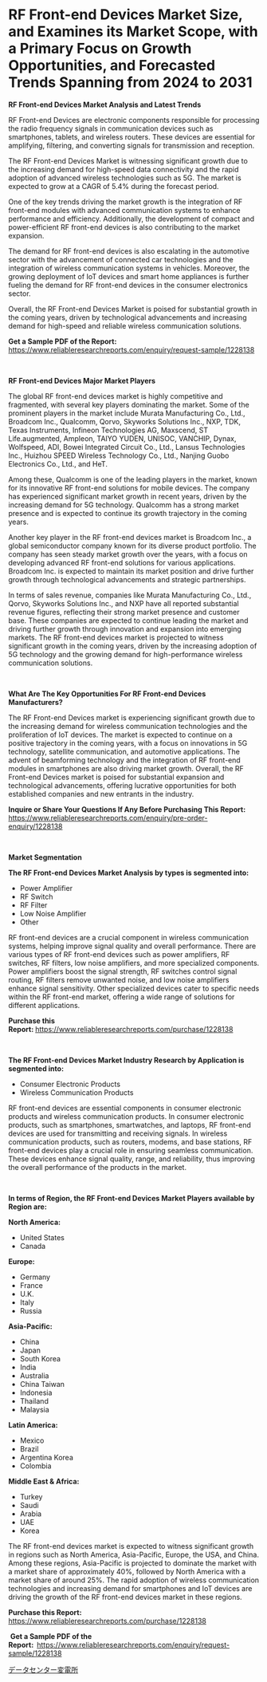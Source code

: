 <p><h1>RF Front-end Devices Market Size, and Examines its Market Scope, with a Primary Focus on Growth Opportunities, and Forecasted Trends Spanning from 2024 to 2031</h1></p><p><strong>RF Front-end Devices Market Analysis and Latest Trends</strong></p>
<p><p>RF Front-end Devices are electronic components responsible for processing the radio frequency signals in communication devices such as smartphones, tablets, and wireless routers. These devices are essential for amplifying, filtering, and converting signals for transmission and reception.</p><p>The RF Front-end Devices Market is witnessing significant growth due to the increasing demand for high-speed data connectivity and the rapid adoption of advanced wireless technologies such as 5G. The market is expected to grow at a CAGR of 5.4% during the forecast period.</p><p>One of the key trends driving the market growth is the integration of RF front-end modules with advanced communication systems to enhance performance and efficiency. Additionally, the development of compact and power-efficient RF front-end devices is also contributing to the market expansion.</p><p>The demand for RF front-end devices is also escalating in the automotive sector with the advancement of connected car technologies and the integration of wireless communication systems in vehicles. Moreover, the growing deployment of IoT devices and smart home appliances is further fueling the demand for RF front-end devices in the consumer electronics sector.</p><p>Overall, the RF Front-end Devices Market is poised for substantial growth in the coming years, driven by technological advancements and increasing demand for high-speed and reliable wireless communication solutions.</p></p>
<p><strong>Get a Sample PDF of the Report:&nbsp;</strong> <a href="https://www.reliableresearchreports.com/enquiry/request-sample/1228138">https://www.reliableresearchreports.com/enquiry/request-sample/1228138</a></p>
<p>&nbsp;</p>
<p><strong>RF Front-end Devices Major Market Players</strong></p>
<p><p>The global RF front-end devices market is highly competitive and fragmented, with several key players dominating the market. Some of the prominent players in the market include Murata Manufacturing Co., Ltd., Broadcom Inc., Qualcomm, Qorvo, Skyworks Solutions Inc., NXP, TDK, Texas Instruments, Infineon Technologies AG, Maxscend, ST Life.augmented, Ampleon, TAIYO YUDEN, UNISOC, VANCHIP, Dynax, Wolfspeed, ADI, Bowei Integrated Circuit Co., Ltd., Lansus Technologies Inc., Huizhou SPEED Wireless Technology Co., Ltd., Nanjing Guobo Electronics Co., Ltd., and HeT.</p><p>Among these, Qualcomm is one of the leading players in the market, known for its innovative RF front-end solutions for mobile devices. The company has experienced significant market growth in recent years, driven by the increasing demand for 5G technology. Qualcomm has a strong market presence and is expected to continue its growth trajectory in the coming years.</p><p>Another key player in the RF front-end devices market is Broadcom Inc., a global semiconductor company known for its diverse product portfolio. The company has seen steady market growth over the years, with a focus on developing advanced RF front-end solutions for various applications. Broadcom Inc. is expected to maintain its market position and drive further growth through technological advancements and strategic partnerships.</p><p>In terms of sales revenue, companies like Murata Manufacturing Co., Ltd., Qorvo, Skyworks Solutions Inc., and NXP have all reported substantial revenue figures, reflecting their strong market presence and customer base. These companies are expected to continue leading the market and driving further growth through innovation and expansion into emerging markets. The RF front-end devices market is projected to witness significant growth in the coming years, driven by the increasing adoption of 5G technology and the growing demand for high-performance wireless communication solutions.</p></p>
<p>&nbsp;</p>
<p><strong>What Are The Key Opportunities For RF Front-end Devices Manufacturers?</strong></p>
<p><p>The RF Front-end Devices market is experiencing significant growth due to the increasing demand for wireless communication technologies and the proliferation of IoT devices. The market is expected to continue on a positive trajectory in the coming years, with a focus on innovations in 5G technology, satellite communication, and automotive applications. The advent of beamforming technology and the integration of RF front-end modules in smartphones are also driving market growth. Overall, the RF Front-end Devices market is poised for substantial expansion and technological advancements, offering lucrative opportunities for both established companies and new entrants in the industry.</p></p>
<p><strong>Inquire or Share Your Questions If Any Before Purchasing This Report:</strong> <a href="https://www.reliableresearchreports.com/enquiry/pre-order-enquiry/1228138">https://www.reliableresearchreports.com/enquiry/pre-order-enquiry/1228138</a></p>
<p>&nbsp;</p>
<p><strong>Market Segmentation</strong></p>
<p><strong>The RF Front-end Devices Market Analysis by types is segmented into:</strong></p>
<p><ul><li>Power Amplifier</li><li>RF Switch</li><li>RF Filter</li><li>Low Noise Amplifier</li><li>Other</li></ul></p>
<p><p>RF front-end devices are a crucial component in wireless communication systems, helping improve signal quality and overall performance. There are various types of RF front-end devices such as power amplifiers, RF switches, RF filters, low noise amplifiers, and more specialized components. Power amplifiers boost the signal strength, RF switches control signal routing, RF filters remove unwanted noise, and low noise amplifiers enhance signal sensitivity. Other specialized devices cater to specific needs within the RF front-end market, offering a wide range of solutions for different applications.</p></p>
<p><strong>Purchase this Report:&nbsp;</strong><a href="https://www.reliableresearchreports.com/purchase/1228138">https://www.reliableresearchreports.com/purchase/1228138</a></p>
<p>&nbsp;</p>
<p><strong>The RF Front-end Devices Market Industry Research by Application is segmented into:</strong></p>
<p><ul><li>Consumer Electronic Products</li><li>Wireless Communication Products</li></ul></p>
<p><p>RF front-end devices are essential components in consumer electronic products and wireless communication products. In consumer electronic products, such as smartphones, smartwatches, and laptops, RF front-end devices are used for transmitting and receiving signals. In wireless communication products, such as routers, modems, and base stations, RF front-end devices play a crucial role in ensuring seamless communication. These devices enhance signal quality, range, and reliability, thus improving the overall performance of the products in the market.</p></p>
<p>&nbsp;</p>
<p><strong>In terms of Region, the RF Front-end Devices Market Players available by Region are:</strong></p>
<p>
    <p> <strong> North America: </strong>
        <ul>
            <li>United States</li>
            <li>Canada</li>
        </ul>
        </p> 
    <p> <strong> Europe: </strong>
        <ul>
            <li>Germany</li>
            <li>France</li>
            <li>U.K.</li>
            <li>Italy</li>
            <li>Russia</li>
        </ul>
        </p> 
    <p> <strong> Asia-Pacific: </strong>
        <ul>
            <li>China</li>
            <li>Japan</li>
            <li>South Korea</li>
            <li>India</li>
            <li>Australia</li>
            <li>China Taiwan</li>
            <li>Indonesia</li>
            <li>Thailand</li>
            <li>Malaysia</li>
        </ul>
        </p> 
    <p> <strong> Latin America: </strong>
        <ul>
            <li>Mexico</li>
            <li>Brazil</li>
            <li>Argentina Korea</li>
            <li>Colombia</li>
        </ul>
        </p> 
    <p> <strong> Middle East & Africa: </strong>
        <ul>
            <li>Turkey</li>
            <li>Saudi</li>
            <li>Arabia</li>
            <li>UAE</li>
            <li>Korea</li>
        </ul>
    </p>
    </p>
<p><p>The RF front-end devices market is expected to witness significant growth in regions such as North America, Asia-Pacific, Europe, the USA, and China. Among these regions, Asia-Pacific is projected to dominate the market with a market share of approximately 40%, followed by North America with a market share of around 25%. The rapid adoption of wireless communication technologies and increasing demand for smartphones and IoT devices are driving the growth of the RF front-end devices market in these regions.</p></p>
<p><strong>Purchase this Report: </strong><a href="https://www.reliableresearchreports.com/purchase/1228138">https://www.reliableresearchreports.com/purchase/1228138</a></p>
<p>&nbsp;<strong>Get a Sample PDF of the Report:&nbsp;&nbsp;</strong><a href="https://www.reliableresearchreports.com/enquiry/request-sample/1228138">https://www.reliableresearchreports.com/enquiry/request-sample/1228138</a></p>
<p><strong></strong></p>
<p><p><a href="https://medium.com/@jodyomenick9056/%E3%83%87%E3%83%BC%E3%82%BF%E3%82%BB%E3%83%B3%E3%82%BF%E3%83%BC%E7%94%A8%E5%A4%89%E9%9B%BB%E6%89%80%E5%B8%82%E5%A0%B4-%E5%B8%82%E5%A0%B4cagr-%E5%B8%82%E5%A0%B4%E3%83%88%E3%83%AC%E3%83%B3%E3%83%89-%E6%88%90%E9%95%B7%E6%88%A6%E7%95%A5%E3%81%AB%E9%96%A2%E3%81%99%E3%82%8B%E6%83%85%E5%A0%B1-a5017a544614">データセンター変電所</a></p></p>